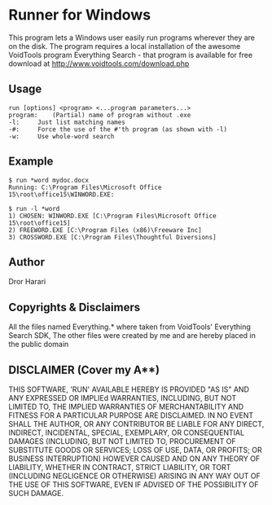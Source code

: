 Runner for Windows
==================

This program lets a Windows user easily run programs wherever they are on the disk. The program requires a local installation of the awesome VoidTools program Everything Search - that program is available for free download at http://www.voidtools.com/download.php

Usage
-----
    run [options] <program> <...program parameters...>
    program:	(Partial) name of program without .exe
    -l:		Just list matching names
    -#:		Force the use of the #'th program (as shown with -l)
    -w:		Use whole-word search

Example
-------

    $ run *word mydoc.docx
    Running: C:\Program Files\Microsoft Office 15\root\office15\WINWORD.EXE:

    $ run -l *word
    1) CHOSEN: WINWORD.EXE [C:\Program Files\Microsoft Office 15\root\office15]
    2) FREEWORD.EXE [C:\Program Files (x86)\Freeware Inc]
    3) CROSSWORD.EXE [C:\Program Files\Thoughtful Diversions]

Author
------
Dror Harari

Copyrights & Disclaimers
------------------------
All the files named Everything.* where taken from VoidTools' Everything 
Search SDK, The other files were created by me and are hereby placed in 
the public domain

DISCLAIMER (Cover my A**)
-------------------------

THIS SOFTWARE, 'RUN' AVAILABLE HEREBY IS PROVIDED "AS IS" AND ANY EXPRESSED 
OR IMPLIEd WARRANTIES, INCLUDING, BUT NOT LIMITED TO, THE IMPLIED WARRANTIES 
OF MERCHANTABILITY AND FITNESS FOR A PARTICULAR PURPOSE ARE DISCLAIMED. IN 
NO EVENT SHALL THE AUTHOR, OR ANY CONTRIBUTOR BE LIABLE FOR ANY DIRECT, 
INDIRECT, INCIDENTAL, SPECIAL, EXEMPLARY, OR CONSEQUENTIAL DAMAGES (INCLUDING, 
BUT NOT LIMITED TO, PROCUREMENT OF SUBSTITUTE GOODS OR SERVICES; LOSS OF USE, 
DATA, OR PROFITS; OR BUSINESS INTERRUPTION) HOWEVER CAUSED AND ON ANY THEORY 
OF LIABILITY, WHETHER IN CONTRACT, STRICT LIABILITY, OR TORT (INCLUDING 
NEGLIGENCE OR OTHERWISE) ARISING IN ANY WAY OUT OF THE USE OF THIS SOFTWARE, 
EVEN IF ADVISED OF THE POSSIBILITY OF SUCH DAMAGE.
